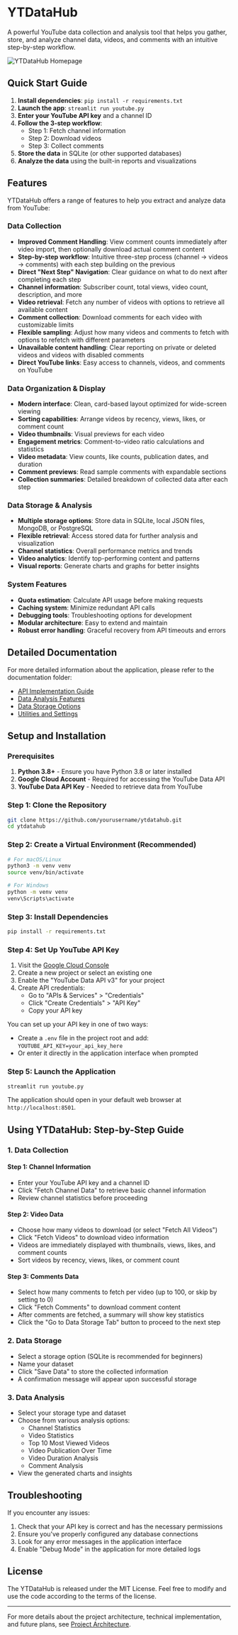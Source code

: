 # YTDataHub

A powerful YouTube data collection and analysis tool that helps you gather, store, and analyze channel data, videos, and comments with an intuitive step-by-step workflow.

![YTDataHub Homepage](documentation/homepage.png)

## Quick Start Guide

1. **Install dependencies**: `pip install -r requirements.txt`
2. **Launch the app**: `streamlit run youtube.py`
3. **Enter your YouTube API key** and a channel ID
4. **Follow the 3-step workflow**:
   - Step 1: Fetch channel information
   - Step 2: Download videos
   - Step 3: Collect comments
5. **Store the data** in SQLite (or other supported databases)
6. **Analyze the data** using the built-in reports and visualizations

## Features

YTDataHub offers a range of features to help you extract and analyze data from YouTube:

### Data Collection

- **Improved Comment Handling**: View comment counts immediately after video import, then optionally download actual comment content
- **Step-by-step workflow**: Intuitive three-step process (channel → videos → comments) with each step building on the previous
- **Direct "Next Step" Navigation**: Clear guidance on what to do next after completing each step
- **Channel information**: Subscriber count, total views, video count, description, and more
- **Video retrieval**: Fetch any number of videos with options to retrieve all available content
- **Comment collection**: Download comments for each video with customizable limits
- **Flexible sampling**: Adjust how many videos and comments to fetch with options to refetch with different parameters
- **Unavailable content handling**: Clear reporting on private or deleted videos and videos with disabled comments
- **Direct YouTube links**: Easy access to channels, videos, and comments on YouTube

### Data Organization & Display

- **Modern interface**: Clean, card-based layout optimized for wide-screen viewing
- **Sorting capabilities**: Arrange videos by recency, views, likes, or comment count
- **Video thumbnails**: Visual previews for each video
- **Engagement metrics**: Comment-to-video ratio calculations and statistics
- **Video metadata**: View counts, like counts, publication dates, and duration
- **Comment previews**: Read sample comments with expandable sections
- **Collection summaries**: Detailed breakdown of collected data after each step

### Data Storage & Analysis

- **Multiple storage options**: Store data in SQLite, local JSON files, MongoDB, or PostgreSQL
- **Flexible retrieval**: Access stored data for further analysis and visualization
- **Channel statistics**: Overall performance metrics and trends
- **Video analytics**: Identify top-performing content and patterns
- **Visual reports**: Generate charts and graphs for better insights

### System Features

- **Quota estimation**: Calculate API usage before making requests
- **Caching system**: Minimize redundant API calls
- **Debugging tools**: Troubleshooting options for development
- **Modular architecture**: Easy to extend and maintain
- **Robust error handling**: Graceful recovery from API timeouts and errors

## Detailed Documentation

For more detailed information about the application, please refer to the documentation folder:

- [API Implementation Guide](documentation/api-implementation-guide.md)
- [Data Analysis Features](documentation/data-analysis.png)
- [Data Storage Options](documentation/data-storage.png)
- [Utilities and Settings](documentation/utilities.png)

## Setup and Installation

### Prerequisites

1. **Python 3.8+** - Ensure you have Python 3.8 or later installed
2. **Google Cloud Account** - Required for accessing the YouTube Data API
3. **YouTube Data API Key** - Needed to retrieve data from YouTube

### Step 1: Clone the Repository

```bash
git clone https://github.com/yourusername/ytdatahub.git
cd ytdatahub
```

### Step 2: Create a Virtual Environment (Recommended)

```bash
# For macOS/Linux
python3 -m venv venv
source venv/bin/activate

# For Windows
python -m venv venv
venv\Scripts\activate
```

### Step 3: Install Dependencies

```bash
pip install -r requirements.txt
```

### Step 4: Set Up YouTube API Key

1. Visit the [Google Cloud Console](https://console.cloud.google.com/)
2. Create a new project or select an existing one
3. Enable the "YouTube Data API v3" for your project
4. Create API credentials:
   - Go to "APIs & Services" > "Credentials"
   - Click "Create Credentials" > "API Key"
   - Copy your API key

You can set up your API key in one of two ways:

- Create a `.env` file in the project root and add: `YOUTUBE_API_KEY=your_api_key_here`
- Or enter it directly in the application interface when prompted

### Step 5: Launch the Application

```bash
streamlit run youtube.py
```

The application should open in your default web browser at `http://localhost:8501`.

## Using YTDataHub: Step-by-Step Guide

### 1. Data Collection

#### Step 1: Channel Information

- Enter your YouTube API key and a channel ID
- Click "Fetch Channel Data" to retrieve basic channel information
- Review channel statistics before proceeding

#### Step 2: Video Data

- Choose how many videos to download (or select "Fetch All Videos")
- Click "Fetch Videos" to download video information
- Videos are immediately displayed with thumbnails, views, likes, and comment counts
- Sort videos by recency, views, likes, or comment count

#### Step 3: Comments Data

- Select how many comments to fetch per video (up to 100, or skip by setting to 0)
- Click "Fetch Comments" to download comment content
- After comments are fetched, a summary will show key statistics
- Click the "Go to Data Storage Tab" button to proceed to the next step

### 2. Data Storage

- Select a storage option (SQLite is recommended for beginners)
- Name your dataset
- Click "Save Data" to store the collected information
- A confirmation message will appear upon successful storage

### 3. Data Analysis

- Select your storage type and dataset
- Choose from various analysis options:
  - Channel Statistics
  - Video Statistics
  - Top 10 Most Viewed Videos
  - Video Publication Over Time
  - Video Duration Analysis
  - Comment Analysis
- View the generated charts and insights

## Troubleshooting

If you encounter any issues:

1. Check that your API key is correct and has the necessary permissions
2. Ensure you've properly configured any database connections
3. Look for any error messages in the application interface
4. Enable "Debug Mode" in the application for more detailed logs

## License

The YTDataHub is released under the MIT License. Feel free to modify and use the code according to the terms of the license.

---

For more details about the project architecture, technical implementation, and future plans, see [Project Architecture](documentation/api-implementation-guide.md).

